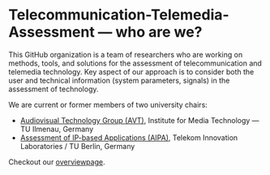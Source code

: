 # Telecommunication-Telemedia-Assessment — who are we?

This GitHub organization is a team of researchers who are working on methods, tools, and solutions for the assessment of telecommunication and telemedia technology.
Key aspect of our approach is to consider both the user and technical information (system parameters, signals) in the assessment of technology.

We are current or former members of two university chairs:

* [Audiovisual Technology Group (AVT)](https://www.tu-ilmenau.de/en/audio-visual-technology/), Institute for Media Technology — TU Ilmenau, Germany
* [Assessment of IP-based Applications (AIPA)](https://www.aipa.tu-berlin.de/menue/assessment_of_ip_based_applications/), Telekom Innovation Laboratories / TU Berlin, Germany

Checkout our [overviewpage](https://telecommunication-telemedia-assessment.github.io/).
